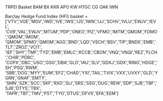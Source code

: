 TRPEI 
Basket
BAM
BX
KKR
APO
KW
HTGC
CG
OAK
IWN

Barclay Hedge Fund Index (HFI) 
basket = ['VTV','VOE','MGV','IWD','IVE','IWS','IJS','IWN','IJJ','SCHV','IVLU','EWJV','IEVL',\
          'CV9','VAL','EWJV','MTUM','PDP','ONEO','PIZ','VFMO','IMTM','GMOM','FDMO','QMOM','IMOM',\
          'QMOM','SPMO','QMOM','AGG','BND','LQD','VSCH','BSV','TIP','BNDX','EMB','TLT','ZROZ','VCIT',\
          'IEF','SHY','TMF','TYD','EMB','EMLC','KCCB','CBON','VNQ','VNQI','REZ','FLCH','CHIR','PDBC',\
          'COPX','DBC','USO','GSG','DBA','GLD','IAU','SLV','GDXJ','GDX','RING','HDGE','SH','PSQ','RWM',\
          'SBB','DOG','MYY','EUM','EFZ','CHAD','YXI','TAIL','TVIX','VXX','UVXY','GLD','YGRN','GNAF','EMTY',\
          'SMN','SZK','SCC','SKF','RXD','SIJ','SRS','SSG','DUG','REW','SDP','SJB','TBF','SJB','DTYS','TBX',\
          'TAPR','TBT','TMV','PST','TYO','DTUS','DFVS','EFA','EEM']